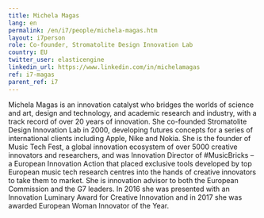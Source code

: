 ```yaml
---
title: Michela Magas
lang: en
permalink: /en/i7/people/michela-magas.htm
layout: i7person
role: Co-founder, Stromatolite Design Innovation Lab 
country: EU
twitter_user: elasticengine 
linkedin_url: https://www.linkedin.com/in/michelamagas
ref: i7-magas
parent_ref: i7
---
```

Michela Magas is an innovation catalyst who bridges the worlds of science and art, design and technology, and academic research and industry, with a track record of over 20 years of innovation. She co-founded Stromatolite Design Innovation Lab in 2000, developing futures concepts for a series of international clients including Apple, Nike and Nokia. She is the founder of Music Tech Fest, a global innovation ecosystem of over 5000 creative innovators and researchers, and was Innovation Director of #MusicBricks – a European Innovation Action that placed exclusive tools developed by top European music tech research centres into the hands of creative innovators to take them to market. She is innovation advisor to both the European Commission and the G7 leaders. In 2016 she was presented with an Innovation Luminary Award for Creative Innovation and in 2017 she was awarded European Woman Innovator of the Year.


